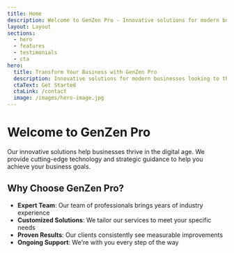 ```yaml
---
title: Home
description: Welcome to GenZen Pro - Innovative solutions for modern businesses
layout: Layout
sections:
  - hero
  - features
  - testimonials
  - cta
hero:
  title: Transform Your Business with GenZen Pro
  description: Innovative solutions for modern businesses looking to thrive in the digital age.
  ctaText: Get Started
  ctaLink: /contact
  image: /images/hero-image.jpg
---
```


# Welcome to GenZen Pro

Our innovative solutions help businesses thrive in the digital age. We provide cutting-edge technology and strategic guidance to help you achieve your business goals.

## Why Choose GenZen Pro?

- **Expert Team**: Our team of professionals brings years of industry experience
- **Customized Solutions**: We tailor our services to meet your specific needs
- **Proven Results**: Our clients consistently see measurable improvements
- **Ongoing Support**: We're with you every step of the way 